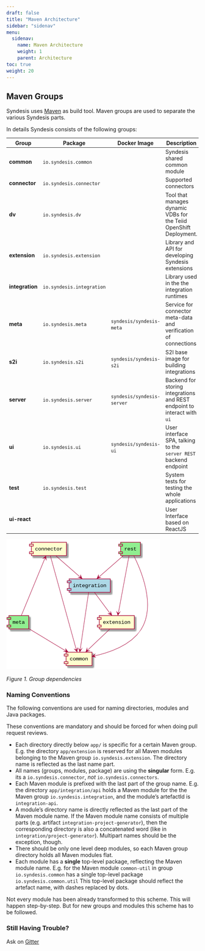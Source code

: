 ```yaml
---
draft: false
title: "Maven Architecture"
sidebar: "sidenav"
menu:
  sidenav:
    name: Maven Architecture
    weight: 1
    parent: Architecture
toc: true
weight: 20
---
```


## Maven Groups

Syndesis uses [Maven](http://maven.apache.org/) as build tool. Maven
groups are used to separate the various Syndesis parts.

In details Syndesis consists of the following groups:

| Group           | Package                   | Docker Image               | Description                                                       |
| --------------- | ------------------------- | -------------------------- | ---------------------------------------------------------------   |
| **common**      | `io.syndesis.common`      |                            | Syndesis shared common module                                     |
| **connector**   | `io.syndesis.connector`   |                            | Supported connectors                                              |
| **dv**          | `io.syndesis.dv`          |                            | Tool that manages dynamic VDBs for the Teiid OpenShift Deployment.|
| **extension**   | `io.syndesis.extension`   |                            | Library and API for developing Syndesis extensions                |
| **integration** | `io.syndesis.integration` |                            | Library used in the the integration runtimes                      |
| **meta**        | `io.syndesis.meta`        | `syndesis/syndesis-meta`   | Service for connector meta-data and verification of connections   |
| **s2i**         | `io.syndesis.s2i`         | `syndesis/syndesis-s2i`    | S2I base image for building integrations                          |
| **server**      | `io.syndesis.server`      | `syndesis/syndesis-server` | Backend for storing integrations and REST endpoint to interact with `ui` |
| **ui**          | `io.syndesis.ui`          | `syndesis/syndesis-ui`     | User interface SPA, talking to the `server REST` backend endpoint |
| **test**        | `io.syndesis.test`        |                            | System tests for testing the whole applications                   |
| **ui-react**    |                           |                            | User Interface based on ReactJS                                   |

![Figure 1. Group dependencies](/images/syndesis-group-dependencies.png)

_Figure 1. Group dependencies_

### Naming Conventions

The following conventions are used for naming directories, modules and
Java packages.

<div class="alert alert-info admonition" role="alert"> <i class="fa
important"></i> These conventions are mandatory and should be forced for when doing pull request reviews.  </div>

  - Each directory directly below `app/` is specific for a certain Maven
    group. E.g. the directory `app/extension` is reserved for all Maven
    modules belonging to the Maven group `io.syndesis.extension`. The
    directory name is reflected as the last name part.
  - All names (groups, modules, package) are using the **singular**
    form. E.g. its a `io.syndesis.connector`, *not*
    `io.syndesis.connectors`.
  - Each Maven module is prefixed with the last part of the group name.
    E.g. the directory `app/integration/api` holds a Maven module for
    the the Maven group `io.syndesis.integration`, and the module’s
    artefactId is `integration-api`.
  - A module’s directory name is directly reflected as the last part of
    the Maven module name. If the Maven module name consists of multiple
    parts (e.g. artifact `integration-project-generator`), then the
    corresponding directory is also a concatenated word (like in
    `integration/project-generator`). Multipart names should be the
    exception, though.
  - There should be only one level deep modules, so each Maven group
    directory holds all Maven modules flat.
  - Each module has a **single** top-level package, reflecting the Maven
    module name. E.g. for the Maven module `common-util` in group
    `io.syndesis.common` has a single top-level package
    `io.syndesis.common.util` This top-level package should reflect the
    artefact name, with dashes replaced by dots.

<div class="alert alert-info admonition" role="alert"> <i class="fa
note"></i> Not every module has been already transformed to this scheme.
This will happen step-by-step. But for new groups and modules this
scheme has to be followed.  </div>


### Still Having Trouble?

Ask on [Gitter](https://gitter.im/syndesisio/community)

